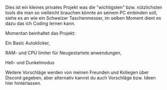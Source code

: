 Dies ist ein kleines privates Projekt was die "wichtigsten" bzw. nützlichsten tools die man so vielleicht brauchen könnte an seinem PC einbinden soll,
siehe es an wie ein Schweizer Taschenmesser, im selben Moment dient es dazu das ich Coding lernen kann.

Momentan beinhaltet das Projekt:



Ein Basic Autoklicker,

RAM- und CPU limiter für Neugestartete anwendungen, 

Hell- und Dunkelmodus



Weitere Vorschläge werden von meinen Freunden und Kollegen über Discord gegeben, aber alternativ kannst du auch Vorschläge bzw. Ideen hier hinterlassen.
